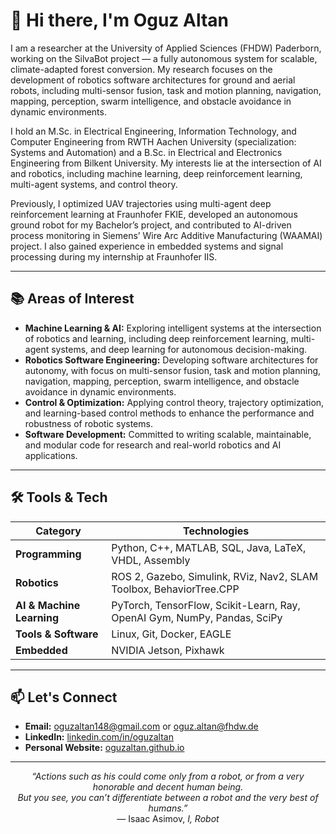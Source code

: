 # 👋 Hi there, I'm **Oguz Altan**
I am a researcher at the University of Applied Sciences (FHDW) Paderborn, working on the SilvaBot project — a fully autonomous system for scalable, climate-adapted forest conversion. My research focuses on the development of robotics software architectures for ground and aerial robots, including multi-sensor fusion, task and motion planning, navigation, mapping, perception, swarm intelligence, and obstacle avoidance in dynamic environments.

I hold an M.Sc. in Electrical Engineering, Information Technology, and Computer Engineering from RWTH Aachen University (specialization: Systems and Automation) and a B.Sc. in Electrical and Electronics Engineering from Bilkent University. My interests lie at the intersection of AI and robotics, including machine learning, deep reinforcement learning, multi-agent systems, and control theory.

Previously, I optimized UAV trajectories using multi-agent deep reinforcement learning at Fraunhofer FKIE, developed an autonomous ground robot for my Bachelor’s project, and contributed to AI-driven process monitoring in Siemens’ Wire Arc Additive Manufacturing (WAAMAI) project. I also gained experience in embedded systems and signal processing during my internship at Fraunhofer IIS.

---

## 📚 Areas of Interest
- **Machine Learning & AI:** Exploring intelligent systems at the intersection of robotics and learning, including deep reinforcement learning, multi-agent systems, and deep learning for autonomous decision-making.
- **Robotics Software Engineering:** Developing software architectures for autonomy, with focus on multi-sensor fusion, task and motion planning, navigation, mapping, perception, swarm intelligence, and obstacle avoidance in dynamic environments.
- **Control & Optimization:** Applying control theory, trajectory optimization, and learning-based control methods to enhance the performance and robustness of robotic systems.
- **Software Development:** Committed to writing scalable, maintainable, and modular code for research and real-world robotics and AI applications.

---

## 🛠️ Tools & Tech

| Category         | Technologies |
|------------------|--------------|
| **Programming**    | Python, C++, MATLAB, SQL, Java, LaTeX, VHDL, Assembly |
| **Robotics**     | ROS 2, Gazebo, Simulink, RViz, Nav2, SLAM Toolbox, BehaviorTree.CPP |
| **AI & Machine Learning**      | PyTorch, TensorFlow, Scikit-Learn, Ray, OpenAI Gym, NumPy, Pandas, SciPy |
| **Tools & Software**        | Linux, Git, Docker, EAGLE |
| **Embedded**     | NVIDIA Jetson, Pixhawk |

---

## 📫 Let's Connect
- **Email:** oguzaltan148@gmail.com or oguz.altan@fhdw.de
- **LinkedIn:** [linkedin.com/in/oguzaltan](linkedin.com/in/oguzaltan)
- **Personal Website:** [oguzaltan.github.io](https://oguzaltan.github.io/) 

---

<p align="center">
  <em>“Actions such as his could come only from a robot, or from a very honorable and decent human being.<br>
  But you see, you can’t differentiate between a robot and the very best of humans.”</em><br>
  — Isaac Asimov, <em>I, Robot</em>
</p>
